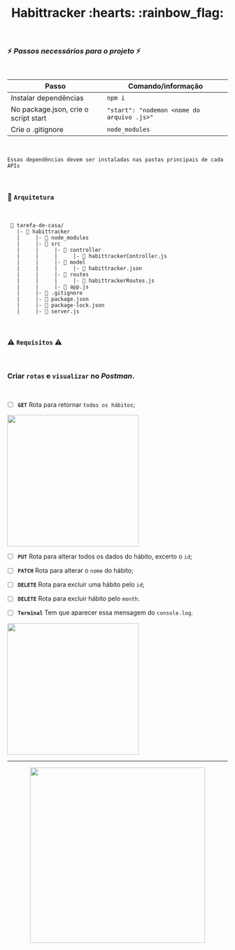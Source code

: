 <h1 align="center">  Habittracker :hearts: :rainbow_flag: </h1> <br>

### :zap: *Passos necessários para o projeto* :zap:
<br>

| Passo | Comando/informação       |
| --------- | ----------- |
| Instalar dependências | `npm i` |
| No package.json, crie o script start   | `"start": "nodemon <nome do arquivo .js>"` |
| Crie o .gitignore     | `node_modules` |

<br>

`Essas dependências devem ser instaladas nas pastas principais de cada APIs`

<br>

### :triangular_ruler: `Arquitetura` 
</br>

```
 📁 tarefa-de-casa/
   |- 📁 habittracker
   |     |- 📁 node_modules 
   |     |- 📁 src
   |     |     |- 📁 controller 
   |     |     |     |- 📄 habittrackerController.js
   |     |     |- 📁 model   
   |     |     |     |- 📄 habittracker.json
   |     |     |- 📁 routes
   |     |     |     |- 📄 habittrackerRoutes.js  
   |     |     |- 📄 app.js   
   |     |- 📄 .gitignore
   |     |- 📄 package.json
   |     |- 📄 package-lock.json
   |     |- 📄 server.js
```
</br>

### :warning: `Requisitos` :warning:
</br>

### Criar `rotas` e `visualizar` no *Postman*.
<br>

- [ ]  **`GET`** Rota para retornar `todos os hábitos`;

<p>
  <img width="300" src="https://user-images.githubusercontent.com/84551213/170803429-a3c4c0bc-6fd5-486c-88c0-ffb10427411c.png" />
<br>

- [ ]  **`PUT`** Rota para alterar todos os dados do hábito, excerto o `id`;



- [ ]  **`PATCH`** Rota para alterar o `nome` do hábito;



- [ ]  **`DELETE`** Rota para excluir uma hábito pelo `id`;



- [ ]  **`DELETE`** Rota para excluir hábito pelo `month`.



- [ ]  **`Terminal`** Tem que aparecer essa mensagem do `console.log`.

<p>
  <img width="300" src="https://user-images.githubusercontent.com/84551213/170803430-2702f7c2-1ad4-41a9-81b3-773ad9e7c9f2.png" />
<br>



----

<p align="center">
  <img src="https://user-images.githubusercontent.com/84551213/170804356-998f184f-05e7-4bcf-9129-4e7e985492ec.gif" width= "400px"/>
</p>